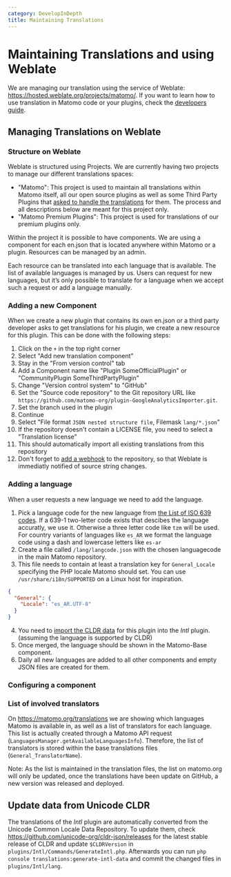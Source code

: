 ```yaml
---
category: DevelopInDepth
title: Maintaining Translations
---
```


# Maintaining Translations and using Weblate

We are managing our translation using the service of Weblate: https://hosted.weblate.org/projects/matomo/. If you want
to learn how to use translation in Matomo code or your plugins, check
the [developers guide](https://developer.matomo.org/guides/translations).

## Managing Translations on Weblate

### Structure on Weblate

Weblate is structured using Projects. We are currently having two projects to manage our different translations spaces:

- "Matomo":
  This project is used to maintain all translations within Matomo itself, all our open source plugins as well as some
  Third Party Plugins
  that [asked to handle the translations](https://developer.matomo.org/guides/translations#getting-translations-for-your-plugin)
  for them. The process and all descriptions below are meant for this project only.
- "Matomo Premium Plugins": This project is used for translations of our premium plugins only.

Within the project it is possible to have components. We are using a component for each en.json that is located anywhere
within Matomo or a plugin. Resources can be managed by an admin.

Each resource can be translated into each language that is available. The list of available languages is managed by us.
Users can request for new languages, but it’s only possible to translate for a language when we accept such a request or
add a language manually.

### Adding a new Component

When we create a new plugin that contains its own en.json or a third party developer asks to get translations for his
plugin, we create a new resource for this plugin. This can be done with the following steps:

1. Click on the `+` in the top right corner
2. Select "Add new translation component"
3. Stay in the "From version control" tab
4. Add a Component name like "Plugin SomeOfficialPlugin" or "CommunityPlugin SomeThirdPartyPlugin"
5. Change "Version control system" to "GitHub"
6. Set the "Source code repository" to the Git repository URL
   like `https://github.com/matomo-org/plugin-GoogleAnalyticsImporter.git`.
7. Set the branch used in the plugin
8. Continue
9. Select "File format `JSON nested structure file`, Filemask `lang/*.json`"
10. If the repository doesn't contain a LICENSE file, you need to select a "Translation license"
11. This should automatically import all existing translations from this repository
12. Don't forget to [add a webhook](https://developer.matomo.org/guides/translations#importing-your-plugins-strings-in-the-translation-platform) to the repository, so that Weblate is immediatly notified of source string changes.

### Adding a language

When a user requests a new language we need to add the language.

1. Pick a language code for the new language
   from [the List of ISO 639 codes](https://en.wikipedia.org/wiki/List_of_ISO_639-1_codes). If a 639-1 two-letter code
   exists that descibes the language accuratly, we use it. Otherwise a three letter code like `tzm` will be used. For
   country variants of languages like `es_AR` we format the language code using a dash and lowercase letters
   like `es-ar`
2. Create a file called `/lang/langcode.json` with the chosen languagecode in the main Matomo repository.
3. This file needs to contain at least a translation key for `General_Locale` specifying the PHP locale Matomo should set. You can use `/usr/share/i18n/SUPPORTED` on a Linux host for inspiration.
```json
{
  "General": {
    "Locale": "es_AR.UTF-8"
  }
}
```
4. You need to [import the CLDR data](https://developer.matomo.org/guides/maintaining-translations#update-data-from-unicode-cldr) for this plugin into the *Intl* plugin. (assuming the language is supported by CLDR)
5. Once merged, the language should be shown in the Matomo-Base component.
6. Daily all new languages are added to all other components and empty JSON files are created for them.


### Configuring a component 

### List of involved translators

On https://matomo.org/translations we are showing which languages Matomo is available in, as well as a list of translators for each language. This list is actually created through a Matomo API request (`LanguagesManager.getAvailableLanguagesInfo`). Therefore, the list of translators is stored within the base translations files (`General_TranslatorName`).

Note: As the list is maintained in the translation files, the list on matomo.org will only be updated, once the translations have been update on GitHub, a new version was released and deployed.


## Update data from Unicode CLDR

The translations of the *Intl* plugin are automatically converted from the Unicode Common Locale Data Repository. To update them, check https://github.com/unicode-org/cldr-json/releases for the latest stable release of CLDR and update `$CLDRVersion` in ` plugins/Intl/Commands/GenerateIntl.php`. Afterwards you can run `php console translations:generate-intl-data` and commit the changed files in `plugins/Intl/lang`.
